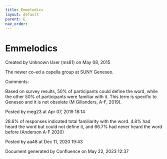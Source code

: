 ```yaml
---
title: Emmelodics
layout: default
parent: E
nav_order:
---
```


# Emmelodics

Created by  Unknown User (ms61) on May 08, 2015

The newer co-ed a capella group at SUNY Geneseo.

Comments:

Based on survey results, 50% of participants could define the word, while the other 50% of participants were familiar with it. This term is specific to Geneseo and it is not obsolete (M Gillanders, A-F, 2019).

Posted by meg23 at Apr 07, 2019 18:14

28.6% of responses indicated total familiarity with the word. 4.8% had heard the word but could not define it, and 66.7% had never heard the word before (Anderson A-F 2020)

Posted by aa48 at Dec 11, 2020 19:43

Document generated by Confluence on May 22, 2023 12:37


